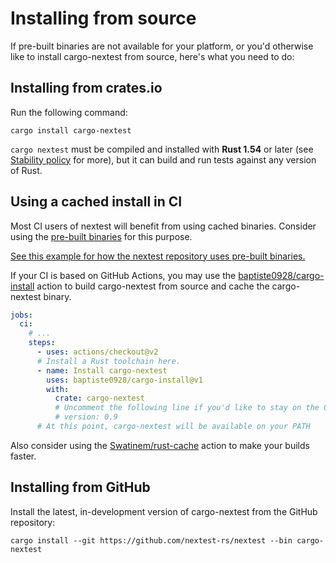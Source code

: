 # Installing from source

If pre-built binaries are not available for your platform, or you'd otherwise like to install cargo-nextest from source, here's what you need to do:

## Installing from crates.io

Run the following command:

```
cargo install cargo-nextest
```

`cargo nextest` must be compiled and installed with **Rust 1.54** or later (see [Stability policy] for more), but it can build and run
tests against any version of Rust.

[Stability policy]: stability.md#minimum-supported-rust-version-msrv

## Using a cached install in CI

Most CI users of nextest will benefit from using cached binaries. Consider using the [pre-built binaries](pre-built-binaries.md) for this purpose.

[See this example for how the nextest repository uses pre-built binaries.](https://github.com/nextest-rs/nextest/blob/e43ac449f53fd34e58136cd94b7a72add201fe5a/.github/workflows/ci.yml#L104-L107)

If your CI is based on GitHub Actions, you may use the
[baptiste0928/cargo-install](https://github.com/marketplace/actions/cargo-install) action to build cargo-nextest from source and cache
the cargo-nextest binary.

```yml
jobs:
  ci:
    # ...
    steps:
      - uses: actions/checkout@v2
      # Install a Rust toolchain here.
      - name: Install cargo-nextest
        uses: baptiste0928/cargo-install@v1
        with:
          crate: cargo-nextest
          # Uncomment the following line if you'd like to stay on the 0.9 series
          # version: 0.9
      # At this point, cargo-nextest will be available on your PATH
```

Also consider using the [Swatinem/rust-cache](https://github.com/marketplace/actions/rust-cache)
action to make your builds faster.

## Installing from GitHub

Install the latest, in-development version of cargo-nextest from the GitHub repository:

```
cargo install --git https://github.com/nextest-rs/nextest --bin cargo-nextest
```
